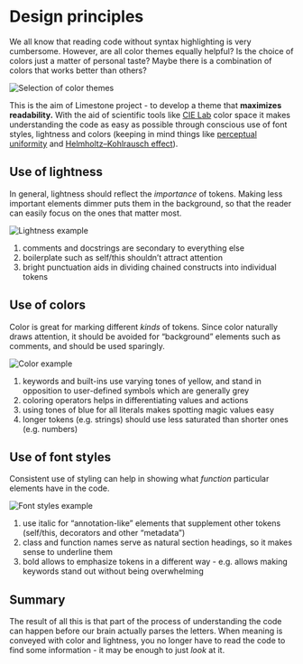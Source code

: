 Design principles
=================

We all know that reading code without syntax highlighting is very cumbersome.
However, are all color themes equally helpful? Is the choice of colors just a
matter of personal taste? Maybe there is a combination of colors that works
better than others?

![Selection of color themes](https://i.imgur.com/bVJMIpm.png)

This is the aim of Limestone project - to develop a theme that **maximizes
readability.** With the aid of scientific tools like [CIE
Lab](http://en.wikipedia.org/wiki/Lab_color_space) color space it makes
understanding the code as easy as possible through conscious use of font
styles, lightness and colors (keeping in mind things like [perceptual
uniformity](https://vis4.net/blog/posts/avoid-equidistant-hsv-colors/) and
[Helmholtz–Kohlrausch
effect](https://en.wikipedia.org/wiki/Helmholtz%E2%80%93Kohlrausch_effect)).

Use of lightness
----------------

In general, lightness should reflect the _importance_ of tokens. Making less
important elements dimmer puts them in the background, so that the reader can
easily focus on the ones that matter most.

![Lightness example](https://i.imgur.com/wB8ZKB8.png)

1.  comments and docstrings are secondary to everything else
2.  boilerplate such as self/this shouldn’t attract attention
3.  bright punctuation aids in dividing chained constructs into individual
    tokens

Use of colors
-------------

Color is great for marking different _kinds_ of tokens. Since color naturally
draws attention, it should be avoided for “background” elements such as
comments, and should be used sparingly.

![Color example](https://i.imgur.com/libyrgz.png)

1.  keywords and built-ins use varying tones of yellow, and stand in
    opposition to user-defined symbols which are generally grey
2.  coloring operators helps in differentiating values and actions
3.  using tones of blue for all literals makes spotting magic values easy
4.  longer tokens (e.g. strings) should use less saturated than shorter ones
    (e.g. numbers)

Use of font styles
------------------

Consistent use of styling can help in showing what _function_ particular
elements have in the code.

![Font styles example](https://i.imgur.com/xOpf1MG.png)

1.  use italic for “annotation-like” elements that supplement other tokens
    (self/this, decorators and other “metadata”)
2.  class and function names serve as natural section headings, so it makes
    sense to underline them
3.  bold allows to emphasize tokens in a different way - e.g. allows making
    keywords stand out without being overwhelming

Summary
-------

The result of all this is that part of the process of understanding the code
can happen before our brain actually parses the letters. When meaning is
conveyed with color and lightness, you no longer have to read the code to find
some information - it may be enough to just _look_ at it.
